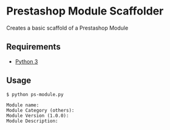 Prestashop Module Scaffolder
============================
Creates a basic scaffold of a Prestashop Module


Requirements
------------
- [Python 3](https://www.python.org/downloads/)

Usage
------------
```$ python ps-module.py```

    Module name:
    Module Category (others):
    Module Version (1.0.0):
    Module Description:
